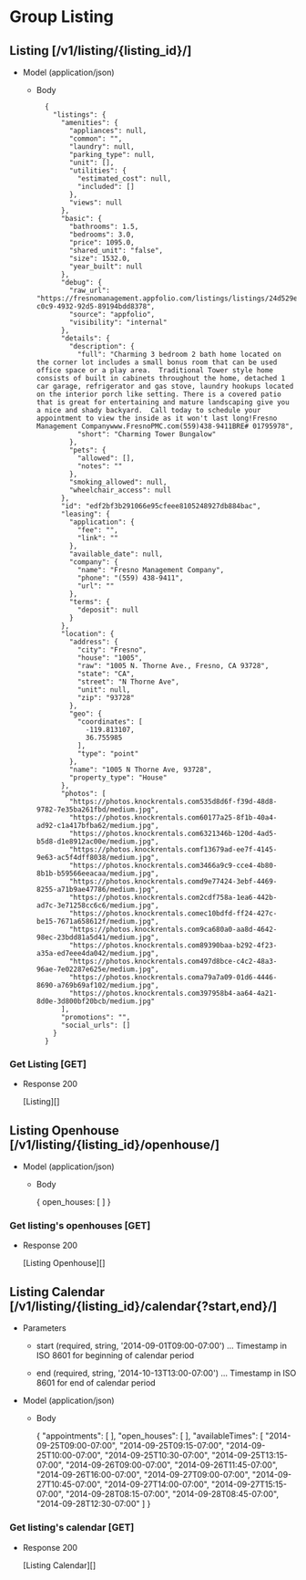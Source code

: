# Group Listing

## Listing [/v1/listing/{listing_id}/]

+ Model (application/json)

    + Body

            {
              "listings": {
                "amenities": {
                  "appliances": null,
                  "common": "",
                  "laundry": null,
                  "parking_type": null,
                  "unit": [],
                  "utilities": {
                    "estimated_cost": null,
                    "included": []
                  },
                  "views": null
                },
                "basic": {
                  "bathrooms": 1.5,
                  "bedrooms": 3.0,
                  "price": 1095.0,
                  "shared_unit": "false",
                  "size": 1532.0,
                  "year_built": null
                },
                "debug": {
                  "raw_url": "https://fresnomanagement.appfolio.com/listings/listings/24d529e2-c0c9-4932-92d5-89194bdd8378",
                  "source": "appfolio",
                  "visibility": "internal"
                },
                "details": {
                  "description": {
                    "full": "Charming 3 bedroom 2 bath home located on the corner lot includes a small bonus room that can be used office space or a play area.  Traditional Tower style home consists of built in cabinets throughout the home, detached 1 car garage, refrigerator and gas stove, laundry hookups located on the interior porch like setting. There is a covered patio that is great for entertaining and mature landscaping give you a nice and shady backyard.  Call today to schedule your appointment to view the inside as it won't last long!Fresno Management Companywww.FresnoPMC.com(559)438-9411BRE# 01795978",
                    "short": "Charming Tower Bungalow"
                  },
                  "pets": {
                    "allowed": [],
                    "notes": ""
                  },
                  "smoking_allowed": null,
                  "wheelchair_access": null
                },
                "id": "edf2bf3b291066e95cfeee8105248927db884bac",
                "leasing": {
                  "application": {
                    "fee": "",
                    "link": ""
                  },
                  "available_date": null,
                  "company": {
                    "name": "Fresno Management Company",
                    "phone": "(559) 438-9411",
                    "url": ""
                  },
                  "terms": {
                    "deposit": null
                  }
                },
                "location": {
                  "address": {
                    "city": "Fresno",
                    "house": "1005",
                    "raw": "1005 N. Thorne Ave., Fresno, CA 93728",
                    "state": "CA",
                    "street": "N Thorne Ave",
                    "unit": null,
                    "zip": "93728"
                  },
                  "geo": {
                    "coordinates": [
                      -119.813107,
                      36.755985
                    ],
                    "type": "point"
                  },
                  "name": "1005 N Thorne Ave, 93728",
                  "property_type": "House"
                },
                "photos": [
                  "https://photos.knockrentals.com535d8d6f-f39d-48d8-9782-7e35ba261fbd/medium.jpg",
                  "https://photos.knockrentals.com60177a25-8f1b-40a4-ad92-c1a417bfba62/medium.jpg",
                  "https://photos.knockrentals.com6321346b-120d-4ad5-b5d8-d1e8912ac00e/medium.jpg",
                  "https://photos.knockrentals.comf13679ad-ee7f-4145-9e63-ac5f4dff8038/medium.jpg",
                  "https://photos.knockrentals.com3466a9c9-cce4-4b80-8b1b-b59566eeacaa/medium.jpg",
                  "https://photos.knockrentals.comd9e77424-3ebf-4469-8255-a71b9ae47786/medium.jpg",
                  "https://photos.knockrentals.com2cdf758a-1ea6-442b-ad7c-3e71258cc6c6/medium.jpg",
                  "https://photos.knockrentals.comec10bdfd-ff24-427c-be15-7671a658612f/medium.jpg",
                  "https://photos.knockrentals.com9ca680a0-aa8d-4642-98ec-23bdd81a5d41/medium.jpg",
                  "https://photos.knockrentals.com89390baa-b292-4f23-a35a-ed7eee4da042/medium.jpg",
                  "https://photos.knockrentals.com497d8bce-c4c2-48a3-96ae-7e02287e625e/medium.jpg",
                  "https://photos.knockrentals.coma79a7a09-01d6-4446-8690-a769b69af102/medium.jpg",
                  "https://photos.knockrentals.com397958b4-aa64-4a21-8d0e-3d800bf20bcb/medium.jpg"
                ],
                "promotions": "",
                "social_urls": []
              }
            }

### Get Listing [GET]

+ Response 200

    [Listing][]

## Listing Openhouse [/v1/listing/{listing_id}/openhouse/]

+ Model (application/json)

    + Body

        {
            open_houses: [ ]
        }

### Get listing's openhouses [GET]

+ Response 200

    [Listing Openhouse][]

## Listing Calendar [/v1/listing/{listing_id}/calendar{?start,end}/]

+ Parameters

    + start (required, string, '2014-09-01T09:00-07:00') ... Timestamp in ISO 8601 for beginning of calendar period

    + end (required, string, '2014-10-13T13:00-07:00') ... Timestamp in ISO 8601 for end of calendar period

+ Model (application/json)

    + Body

        {
            "appointments": [ ],
            "open_houses": [ ],
            "availableTimes": [
                "2014-09-25T09:00-07:00",
                "2014-09-25T09:15-07:00",
                "2014-09-25T10:00-07:00",
                "2014-09-25T10:30-07:00",
                "2014-09-25T13:15-07:00",
                "2014-09-26T09:00-07:00",
                "2014-09-26T11:45-07:00",
                "2014-09-26T16:00-07:00",
                "2014-09-27T09:00-07:00",
                "2014-09-27T10:45-07:00",
                "2014-09-27T14:00-07:00",
                "2014-09-27T15:15-07:00",
                "2014-09-28T08:15-07:00",
                "2014-09-28T08:45-07:00",
                "2014-09-28T12:30-07:00"
            ]
        }

### Get listing's calendar [GET]

+ Response 200

    [Listing Calendar][]
